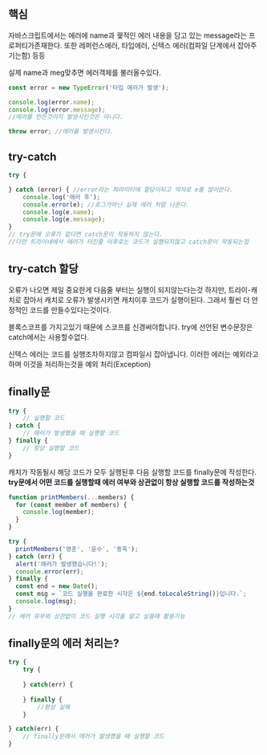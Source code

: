 ## 핵심
자바스크립트에서는 에러에 name과 궻적인 에러 내용을 담고 있는 message라는 프로퍼티가존재한다. 
또한 레퍼런스에러, 타입에러, 신텍스 에러(컴파일 단계에서 잡아주기는함) 등등

실제 name과 meg맞추면 에러객체를 불러올수있다.
```js
const error = new TypeError('타입 에러가 발생');

console.log(error.name);
console.log(error.message);
//에러를 만든것이지 발생시킨것은 아니다.

throw error; //에러를 발생시킨다.
```

## try-catch
```js
try {

} catch (error) { //error라는 파라미터에 할당이되고 약자로 e를 많이쓴다.
	console.log('에러 후');
	console.error(e); //로그가아닌 실제 에러 처럼 나온다.
	console.log(e.name);
	console.log(e.message);
}
// try문에 오류가 없다면 catch문이 작동하지 않는다.
//다만 트라이내에서 에러가 터진줄 이후로는 코드가 실행되지않고 catch문이 작동되는점
```

## try-catch 할당
오류가 나오면 제일 중요한게 다음줄 부터는 실행이 되지않는다는것 하지만,
트라이-캐치로 잡아서 캐치로 오류가 발생시키면 캐치이후 코드가 실행이된다.
그래서 훨씬 더 안정적인 코드를 만들수있다는것이다.

블록스코프를 가지고있기 때문에 스코프를 신경써야합니다. try에 선언된 변수문장은 catch에서는 사용할수없다.

신텍스 에러는 코드를 실행조차하지않고 컴파일시 잡아냅니다.
이러한 에러는 예외라고 하며 이것을 처리하는것을 예외 처리(Exception)

## finally문
```js
try {
	// 실행할 코드
} catch {
	// 에러가 발생했을 때 실행할 코드
} finally {
	// 항상 실행할 코드
}
```
캐치가 작동될시 해당 코드가 모두 실행된후 다음 실행할 코드를 finally문에 작성한다.
**try문에서 어떤 코드를 실행할때 에러 여부와 상관없이 항상 실행할 코드를 작성하는것**
```js
function printMembers(...members) {
  for (const member of members) {
    console.log(member);
  }
}

try {
  printMembers('영훈', '윤수', '동욱');
} catch (err) {
  alert('에러가 발생했습니다!');
  console.error(err);
} finally {
  const end = new Date();
  const msg = `코드 실행을 완료한 시각은 ${end.toLocaleString()}입니다.`;
  console.log(msg);
}
// 에러 유무와 상관없이 코드 실행 시각을 알고 싶을때 활용가능
```
## finally문의 에러 처리는?
```js
try {
	try {
	
	} catch(err) {
	
	} finally {
		//항상 실해
	}

} catch(err) {
	// finally문에서 에러가 발생했을 때 실행할 코드
}
```